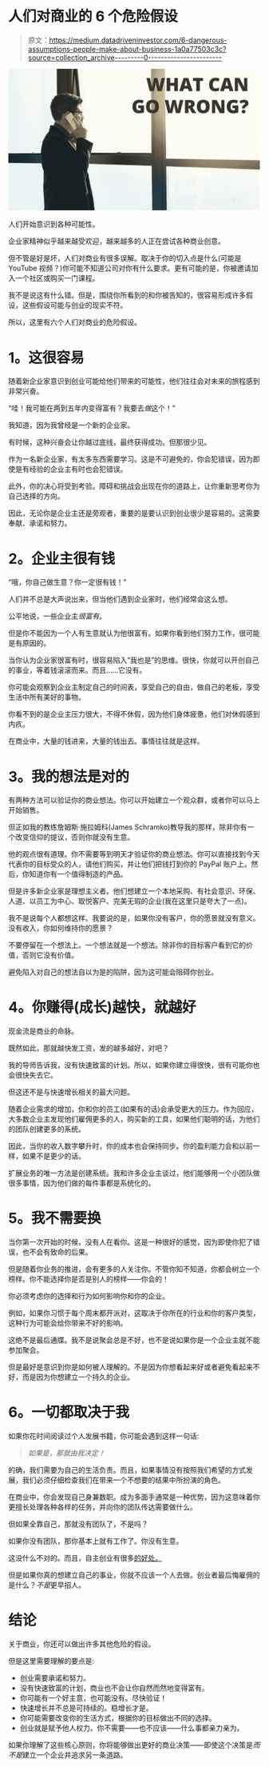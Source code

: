 # 人们对商业的 6 个危险假设

> 原文：<https://medium.datadriveninvestor.com/6-dangerous-assumptions-people-make-about-business-1a0a77503c3c?source=collection_archive---------0----------------------->

![](img/1ba1ae04f176987acb4de37474b9de13.png)

人们开始意识到各种可能性。

企业家精神似乎越来越受欢迎，越来越多的人正在尝试各种商业创意。

但不管是好是坏，人们对商业有很多误解。取决于你的切入点是什么(可能是 YouTube 视频？)你可能不知道公司对你有什么要求。更有可能的是，你被邀请加入一个社区或购买一门课程。

我不是说这有什么错。但是，围绕你所看到的和你被告知的，很容易形成许多假设，这些假设可能与创业的现实不符。

所以，这里有六个人们对商业的危险假设。

# **1。这很容易**

随着新企业家意识到创业可能给他们带来的可能性，他们往往会对未来的旅程感到非常兴奋。

“哇！我可能在两到五年内变得富有？我要去*做*这个！”

我知道，因为我曾经是一个新的企业家。

有时候，这种兴奋会让你越过底线，最终获得成功。但那很少见。

作为一名新企业家，有太多东西需要学习。这是不可避免的，你会犯错误，因为即使是有经验的企业主有时也会犯错误。

此外，你的决心将受到考验。障碍和挑战会出现在你的道路上，让你重新思考你为自己选择的方向。

因此，无论你是企业主还是旁观者，重要的是要认识到创业很少是容易的。这需要奉献、承诺和努力。

# **2。企业主很有钱**

“哦，你自己做生意？你一定很有钱！”

人们并不总是大声说出来，但当他们遇到企业家时，他们经常会这么想。

公平地说，一些企业主*很富有*。

但是你不能因为一个人有生意就认为他很富有。如果你看到他们努力工作，很可能是有原因的。

当你认为企业家很富有时，很容易陷入“我也是”的思维。很快，你就可以开创自己的事业，等着钱滚滚而来。而且……它没有。

你可能会观察到企业主制定自己的时间表，享受自己的自由，做自己的老板，享受生活中所有美好的事物。

你看不到的是企业主压力很大，不得不休假，因为他们身体疲惫，他们对休假感到内疚。

在商业中，大量的钱进来，大量的钱出去。事情往往就是这样。

# **3。我的想法是对的**

有两种方法可以验证你的商业想法。你可以开始建立一个观众群，或者你可以马上开始销售。

但正如我的教练詹姆斯·施拉姆科(James Schramko)教导我的那样，除非你有一个改变信仰的提议，否则你就没有生意。

他的观点很有道理。你不需要等到明天才验证你的商业想法。你可以直接找到今天代表你的目标受众的人，请他们购买，并让他们把钱打到你的 PayPal 账户上。然后，你知道你有一个值得制造的产品。

但是许多新企业家是理想主义者。他们想建立一个本地采购、有社会意识、环保、人道、以员工为中心、取悦客户、完美无瑕的企业(我在这里只是夸大了一点)。

我不是说每个人都想这样。我要说的是，如果你没有客户，你的愿景就没有意义。没有收入，你如何维持你的愿景？

不要停留在一个想法上。一个想法就是一个想法。除非你的目标客户看到它的价值，否则它没有价值。

避免陷入对自己的想法自以为是的陷阱，因为这可能会阻碍你创业。

# **4。你赚得(成长)越快，就越好**

现金流是商业的命脉。

既然如此，那就越快发工资，发的越多越好，对吧？

我的导师告诉我，没有快速致富的计划。所以，如果你建立得很快，很有可能你也会很快失去它。

但这还不是与快速增长相关的最大问题。

随着企业需求的增加，你和你的员工(如果有的话)会承受更大的压力。作为回应，大多数企业主发现他们雇佣更多的人，购买新的工具，如果他们聪明的话，为他们的团队创建更多的系统。

因此，当你的收入数字攀升时，你的成本也会保持同步。你的盈利能力会和以前一样，如果不是更少的话。

扩展业务的唯一方法是创建系统。我和许多企业主谈过，他们能够用一个小团队做很多事情，因为他们做的每件事都是系统化的。

# **5。我不需要换**

当你第一次开始的时候，没有人在看你。这是一种很好的感觉，因为即使你犯了错误，也不会有致命的后果。

但是随着你业务的推进，会有更多的人关注你。不管你知不知道，你都会树立一个榜样。你不能选择你是否是别人的榜样——你会的！

你必须考虑你的选择和行为如何影响你和你的企业。

例如，如果你习惯于每个周末都开派对，这取决于你所在的行业和你的客户类型，这种行为可能会给你带来不好的影响。

这绝不是最后通牒。我不是说聚会总是不好，也不是说如果你是一个企业主就不能参加聚会。

但是最好是意识到你是如何被人理解的。不是因为你想看起来好或者避免看起来不好，而是因为你想建立一个持久的企业。

# **6。一切都取决于我**

如果你花时间阅读过个人发展书籍，你可能会遇到这样一句话:

> *如果是，那就由我决定！*

的确，我们需要为自己的生活负责。而且，如果事情没有按照我们希望的方式发展，我们必须仔细检查我们在带来一个不想要的结果中所扮演的角色。

在商业中，你会发现自己身兼数职。成为多面手通常是一种优势，因为这意味着你更擅长处理各种各样的任务，并向你的团队传达需要做什么。

但如果全靠自己，那就没有团队了，不是吗？

如果你没有团队，那你基本上就有工作了。你没有生意。

这没什么不对的。而且，自主创业有很多[的好处。](https://medium.com/@davidawiebe/why-ill-take-self-employment-over-employment-any-day-dd76253947e4)

但是如果你真的想建立自己的事业，你就不应该一个人去做。创业者最后悔雇佣的是什么？*不是*更早招人。

# **结论**

关于商业，你还可以做出许多其他危险的假设。

但是这里需要理解的要点是:

*   创业需要承诺和努力。
*   没有快速致富的计划，商业也不会让你自然而然地变得富有。
*   你可能有一个好主意，也可能没有。尽快验证！
*   快速增长并不总是可持续的。稳增长才是。
*   你可能需要改变你的生活方式，根据你的目标做出不同的选择。
*   创业就是赋予他人权力。你不需要——也不应该——什么事都亲力亲为。

如果你理解了这些核心原则，你将能够做出更好的商业决策——即使这个决策是*而不是*建立一个企业并追求另一条道路。